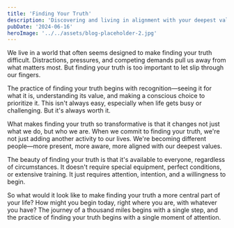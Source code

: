 ```yaml
---
title: 'Finding Your Truth'
description: 'Discovering and living in alignment with your deepest values'
pubDate: '2024-06-16'
heroImage: '../../assets/blog-placeholder-2.jpg'
---
```


We live in a world that often seems designed to make finding your truth difficult. Distractions, pressures, and competing demands pull us away from what matters most. But finding your truth is too important to let slip through our fingers.

The practice of finding your truth begins with recognition—seeing it for what it is, understanding its value, and making a conscious choice to prioritize it. This isn't always easy, especially when life gets busy or challenging. But it's always worth it.

What makes finding your truth so transformative is that it changes not just what we do, but who we are. When we commit to finding your truth, we're not just adding another activity to our lives. We're becoming different people—more present, more aware, more aligned with our deepest values.

The beauty of finding your truth is that it's available to everyone, regardless of circumstances. It doesn't require special equipment, perfect conditions, or extensive training. It just requires attention, intention, and a willingness to begin.

So what would it look like to make finding your truth a more central part of your life? How might you begin today, right where you are, with whatever you have? The journey of a thousand miles begins with a single step, and the practice of finding your truth begins with a single moment of attention.